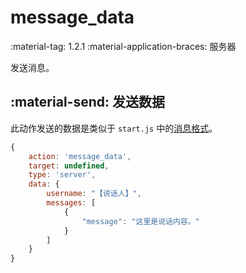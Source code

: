 # message_data

<span class="feature-tag" title="最早可用版本" markdown>
    <span class="icon">:material-tag:</span>
    <span class="text">1.2.1</span>
</span>
<span class="feature-tag" title="终端类型" markdown>
    <span class="icon">:material-application-braces:</span>
    <span class="text">服务器</span>
</span>

发送消息。

## :material-send: 发送数据
此动作发送的数据是类似于 `start.js` 中的[消息格式](/message/)。

``` javascript title="示例"
{
    action: 'message_data',
    target: undefined,
    type: 'server',
    data: {
        username: "【说话人】",
        messages: [
            {
                "message": "这里是说话内容。"
            }
        ]
    }
}
```